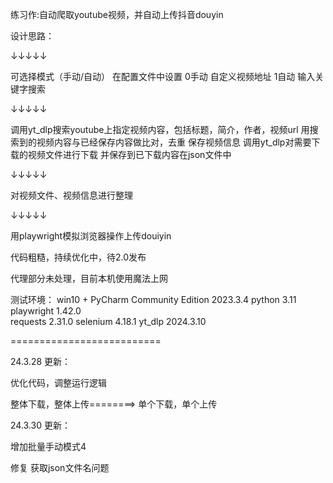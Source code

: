 
练习作:自动爬取youtube视频，并自动上传抖音douyin


设计思路：

↓↓↓↓↓

可选择模式（手动/自动）
在配置文件中设置
0手动  自定义视频地址
1自动  输入关键字搜索

↓↓↓↓↓

调用yt_dlp搜索youtube上指定视频内容，包括标题，简介，作者，视频url
用搜索到的视频内容与已经保存内容做比对，去重
保存视频信息
调用yt_dlp对需要下载的视频文件进行下载
并保存到已下载内容在json文件中

↓↓↓↓↓

对视频文件、视频信息进行整理

↓↓↓↓↓

用playwright模拟浏览器操作上传douiyin


代码粗糙，持续优化中，待2.0发布

代理部分未处理，目前本机使用魔法上网



测试环境：
win10 + PyCharm Community Edition 2023.3.4
python       3.11
playwright   1.42.0  
requests     2.31.0
selenium     4.18.1
yt_dlp       2024.3.10 


==========================

24.3.28 更新：

优化代码，调整运行逻辑

整体下载，整体上传========> 单个下载，单个上传

24.3.30 更新：

增加批量手动模式4

修复 获取json文件名问题
